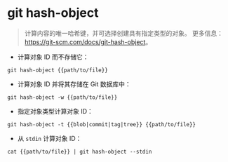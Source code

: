 # git hash-object

> 计算内容的唯一哈希键，并可选择创建具有指定类型的对象。
> 更多信息：<https://git-scm.com/docs/git-hash-object>。

- 计算对象 ID 而不存储它：

`git hash-object {{path/to/file}}`

- 计算对象 ID 并将其存储在 Git 数据库中：

`git hash-object -w {{path/to/file}}`

- 指定对象类型计算对象 ID：

`git hash-object -t {{blob|commit|tag|tree}} {{path/to/file}}`

- 从 `stdin` 计算对象 ID：

`cat {{path/to/file}} | git hash-object --stdin`